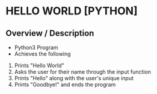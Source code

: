 # HELLO WORLD [PYTHON]

## Overview / Description
- Python3 Program
- Achieves the following
1. Prints "Hello World"
2. Asks the user for their name through the input function
3. Prints "Hello" along with the user's unique input
4. Prints "Goodbye!" and ends the program
